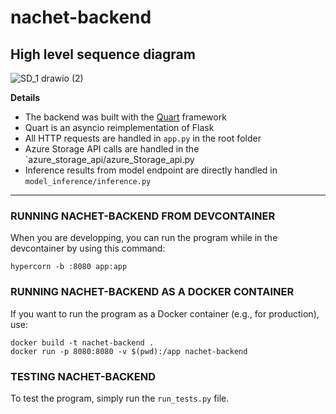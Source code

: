# nachet-backend

## High level sequence diagram
![SD_1 drawio (2)](https://github.com/ai-cfia/nachet-backend/assets/19809069/272f37dc-f4ec-449b-ba82-950c54b9f856)

**Details**

- The backend was built with the [Quart](http://pgjones.gitlab.io/quart/) framework
- Quart is an asyncio reimplementation of Flask
- All HTTP requests are handled in `app.py` in the root folder
- Azure Storage API calls are handled in the `azure_storage_api/azure_Storage_api.py
- Inference results from model endpoint are directly handled in `model_inference/inference.py`

****
 
### RUNNING NACHET-BACKEND FROM DEVCONTAINER
When you are developping, you can run the program while in the devcontainer by using this command:
```
hypercorn -b :8080 app:app
```

### RUNNING NACHET-BACKEND AS A DOCKER CONTAINER
If you want to run the program as a Docker container (e.g., for production), use: 
```
docker build -t nachet-backend .
docker run -p 8080:8080 -v $(pwd):/app nachet-backend
```

### TESTING NACHET-BACKEND
To test the program, simply run the `run_tests.py` file.